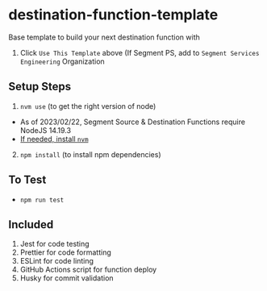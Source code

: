 # destination-function-template
Base template to build your next destination function with 

1. Click `Use This Template` above (If Segment PS, add to `Segment Services Engineering` Organization

## Setup Steps 
1. `nvm use` (to get the right version of node)
  - As of 2023/02/22, Segment Source & Destination Functions require NodeJS 14.19.3
  - [If needed, install `nvm`](https://github.com/nvm-sh/nvm#install--update-script)
2. `npm install` (to install npm dependencies)


## To Test
- `npm run test`

## Included
1. Jest for code testing
2. Prettier for code formatting
3. ESLint for code linting
4. GitHub Actions script for function deploy
5. Husky for commit validation
